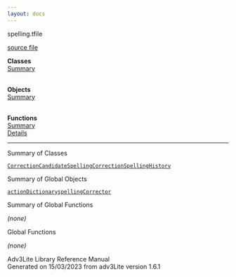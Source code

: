 ```yaml
---
layout: docs
---
```

<span class="title">spelling.t</span><span class="type">file</span>

[source file](../source/spelling.t.html)

**Classes**  
[Summary](#_ClassSummary_)  
 

**Objects**  
[Summary](#_ObjectSummary_)  
 

**Functions**  
[Summary](#_FunctionSummary_)  
[Details](#_Functions_)



------------------------------------------------------------------------



<span id="_ClassSummary_"></span>



<span class="hdln">Summary of Classes</span>  



[`CorrectionCandidate`](../object/CorrectionCandidate.html)[`SpellingCorrection`](../object/SpellingCorrection.html)[`SpellingHistory`](../object/SpellingHistory.html)
<span id="_ObjectSummary_"></span>



<span class="hdln">Summary of Global Objects</span>  



[`actionDictionary`](../object/actionDictionary.html)[`spellingCorrector`](../object/spellingCorrector.html)
<span id="FunctionSummary_"></span>



<span class="hdln">Summary of Global Functions</span>  



*(none)* <span id="_Functions_"></span>



<span class="hdln">Global Functions</span>  



*(none)*



Adv3Lite Library Reference Manual  
Generated on 15/03/2023 from adv3Lite version 1.6.1


